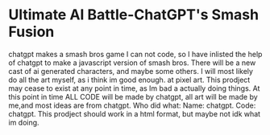 # Ultimate AI Battle-ChatGPT's Smash Fusion
chatgpt makes a smash bros game
I can not code, so I have inlisted the help of chatgpt to make a javascript version of smash bros.
There will be a new cast of ai generated characters, and maybe some others.
I will most likely do all the art myself, as i think im good enough. at pixel art.
This prodject may cease to exist at any point in time, as Im bad a actually doing things.
At this point in time ALL CODE will be made by chatgpt, all art will be made by me,and most ideas are from chatgpt.
Who did what: Name: chatgpt. Code: chatgpt.
This prodject should work in a html format, but maybe not idk what im doing.
